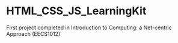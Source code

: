 # HTML_CSS_JS_LearningKit
 First project completed in Introduction to Computing: a Net-centric Approach (EECS1012)
